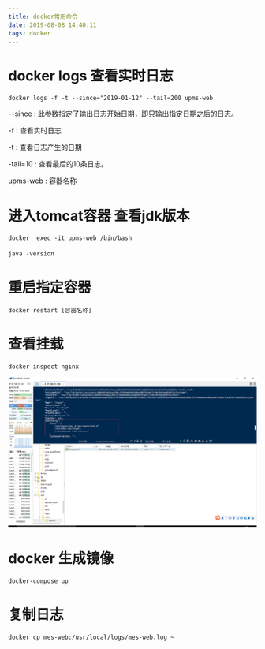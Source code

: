 ```yaml
---
title: docker常用命令
date: 2019-08-08 14:40:11
tags: docker
---
```


# docker logs 查看实时日志
```
docker logs -f -t --since="2019-01-12" --tail=200 upms-web
```
--since : 此参数指定了输出日志开始日期，即只输出指定日期之后的日志。

-f : 查看实时日志

-t : 查看日志产生的日期

-tail=10 : 查看最后的10条日志。

upms-web : 容器名称
<!-- more -->

# 进入tomcat容器 查看jdk版本

```linux
docker  exec -it upms-web /bin/bash

java -version
```

# 重启指定容器

```
docker restart [容器名称]
```

# 查看挂载

```
docker inspect nginx
```

![](https://raw.githubusercontent.com/luckybearbear/img/master/hexo/Image.png)

# docker 生成镜像

```
docker-compose up
```

# 复制日志

```
docker cp mes-web:/usr/local/logs/mes-web.log ~
```



